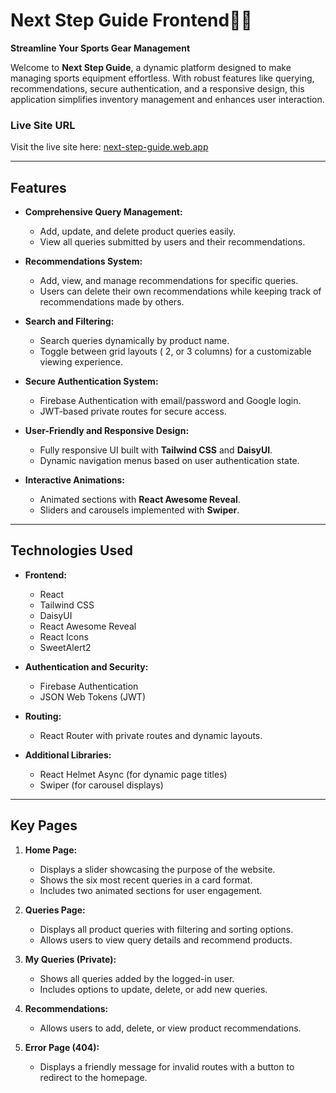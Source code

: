 # Next Step Guide Frontend🏋️‍♂️  
**Streamline Your Sports Gear Management**  

Welcome to **Next Step Guide**, a dynamic platform designed to make managing sports equipment effortless. With robust features like querying, recommendations, secure authentication, and a responsive design, this application simplifies inventory management and enhances user interaction.

### Live Site URL  
Visit the live site here: [next-step-guide.web.app](https://next-step-guide.web.app)  

---

## Features  

- **Comprehensive Query Management:**  
  - Add, update, and delete product queries easily.  
  - View all queries submitted by users and their recommendations.  

- **Recommendations System:**  
  - Add, view, and manage recommendations for specific queries.  
  - Users can delete their own recommendations while keeping track of recommendations made by others.  

- **Search and Filtering:**  
  - Search queries dynamically by product name.  
  - Toggle between grid layouts ( 2, or 3 columns) for a customizable viewing experience.  

- **Secure Authentication System:**  
  - Firebase Authentication with email/password and Google login.  
  - JWT-based private routes for secure access.  

- **User-Friendly and Responsive Design:**  
  - Fully responsive UI built with **Tailwind CSS** and **DaisyUI**.  
  - Dynamic navigation menus based on user authentication state.  

- **Interactive Animations:**  
  - Animated sections with **React Awesome Reveal**.  
  - Sliders and carousels implemented with **Swiper**.  

---

## Technologies Used  

- **Frontend:**  
  - React  
  - Tailwind CSS  
  - DaisyUI  
  - React Awesome Reveal  
  - React Icons  
  - SweetAlert2  

- **Authentication and Security:**  
  - Firebase Authentication  
  - JSON Web Tokens (JWT)  

- **Routing:**  
  - React Router with private routes and dynamic layouts.  

- **Additional Libraries:**  
  - React Helmet Async (for dynamic page titles)  
  - Swiper (for carousel displays)  

---

## Key Pages  

1. **Home Page:**  
   - Displays a slider showcasing the purpose of the website.  
   - Shows the six most recent queries in a card format.  
   - Includes two animated sections for user engagement.  

2. **Queries Page:**  
   - Displays all product queries with filtering and sorting options.  
   - Allows users to view query details and recommend products.  

3. **My Queries (Private):**  
   - Shows all queries added by the logged-in user.  
   - Includes options to update, delete, or add new queries.  

4. **Recommendations:**  
   - Allows users to add, delete, or view product recommendations.  

5. **Error Page (404):**  
   - Displays a friendly message for invalid routes with a button to redirect to the homepage.  
